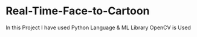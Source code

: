 # Real-Time-Face-to-Cartoon
In this Project I have used Python Language &amp; ML Library OpenCV is Used
